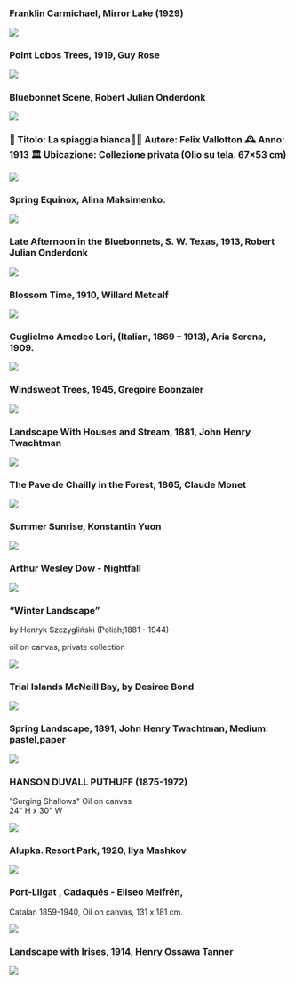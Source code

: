 ### Franklin Carmichael, Mirror Lake (1929)
<img src="https://64.media.tumblr.com/9ae94b2d173fb9f0800b860620b19a18/ac5d6ed223da4f41-11/s640x960/573a5f4e7980432bd2520e079765d169b994678c.jpg">



### Point Lobos Trees, 1919, Guy Rose
<img src="https://64.media.tumblr.com/e06bfd8c73c2a20153224a1a1b178564/044151f596fbc359-f8/s1280x1920/c8103c4e1f1a28e854adc4bd3676b068674ea6cc.jpg">

### Bluebonnet Scene, Robert Julian Onderdonk
<img src="https://64.media.tumblr.com/389bd3f767d8a1028e825855f5802597/e54f2c84b0f621ff-9c/s1280x1920/b39ffeb763dd871cb1bbbf4ef7963c52f228f734.jpg">

### 📜 Titolo: La spiaggia bianca👨‍🎨 Autore: Felix Vallotton 🕰 Anno: 1913 🏛 Ubicazione: Collezione privata (Olio su tela. 67×53 cm)
<img src="https://64.media.tumblr.com/c4409cf24eb8cf8ec052475286159529/7e6f0453c9993c2f-6d/s2048x3072/0fe44db0fba13c2f975e43ee9025872c1e32b962.jpg">


### Spring Equinox, Alina Maksimenko.
<img src="https://64.media.tumblr.com/29e70cdc77d4c8516cc603babf646fdc/78a4731ff0b2e1ce-d8/s1280x1920/ec4ef704a07c90f5034578308f0f8b28de17ad99.jpg">

### Late Afternoon in the Bluebonnets, S. W. Texas, 1913, Robert Julian Onderdonk
<img src="https://64.media.tumblr.com/92cd0224783e7a9a6970b8726a29a917/eb127b646ebbc80f-90/s1280x1920/6558e4115264d7dd8b4191b0dfe87d9a37d0b283.jpg">


### Blossom Time, 1910, Willard Metcalf
<img src="https://64.media.tumblr.com/dc70fd90e80d33dbdf3dfd431a462d4d/f753d7e4bea86314-ac/s1280x1920/c3b50265b2a5c1bb86f6e9e2f26cb69bc768a1e6.jpg">

### Guglielmo Amedeo Lori, (Italian, 1869 – 1913), Aria Serena, 1909.
<img src="https://64.media.tumblr.com/9facb3669306209c88a827a9fe7785f1/560b70b35a2be4af-41/s2048x3072/d036ac236026704993d0256c5c7978a17f363ebe.jpg">

### Windswept Trees, 1945, Gregoire Boonzaier
<img src="https://64.media.tumblr.com/ab17ed5058e103540e47ad63a68e0fa3/0c41c4098cd1d778-c1/s1280x1920/d50ed15336c0b59a13f452e4401e1d2bf39ffb4a.jpg">

### Landscape With Houses and Stream, 1881, John Henry Twachtman
<img src="https://64.media.tumblr.com/6fe6d3a9c2212c2de6be38f4befab773/30a98ffb8e7d231b-64/s1280x1920/54e05d3a75453e085b67ceeb9e3a7915a7b9b8d1.jpg">


### The Pave de Chailly in the Forest, 1865, Claude Monet
<img src="https://64.media.tumblr.com/69a291be212f3ebd0cbdaf427769856a/a4d50d2673e95da4-d2/s1280x1920/3e2ab9ac8976948a8cb3acb6d56aeb29e51ac780.jpg">

### Summer Sunrise, Konstantin Yuon
<img src="https://64.media.tumblr.com/608aaab18d4e659c2b8b4b6a5375190f/0f5f574b424dca84-74/s1280x1920/1404cc356a39d015a1fb43de85d4a5eef8b52f08.jpg">

### Arthur Wesley Dow - Nightfall
<img src="https://64.media.tumblr.com/91e19fde4f95ce7d9103015c95af030c/tumblr_oqoo4aH0dZ1r5djyno1_1280.jpg">


### “Winter Landscape”
by Henryk Szczygliński (Polish;1881 - 1944)

oil on canvas, private collection

<img src="https://64.media.tumblr.com/921e4ccf9908ebe3e04c773d95385678/4d982dda17034981-82/s2048x3072/ba5aa8bc75bf8cedc0ca2f6c966f592ff848b600.jpg">

### Trial Islands McNeill Bay, by Desiree Bond
<img src="https://64.media.tumblr.com/cd4a3d1e803d7baecf9dd984f56ccb2c/82a45a830ae62d2b-f0/s1280x1920/950dabd87d6f51433b6027286cd53004497188f5.jpg">


### Spring Landscape, 1891, John Henry Twachtman, Medium: pastel,paper
<img src="https://64.media.tumblr.com/eaa077559f3347a4abf13db4ad9ea4f8/3250e726168ed455-e7/s1280x1920/aac4a13895a27dfdf7797bcf5c59a4b70a34a575.jpg">


### HANSON DUVALL PUTHUFF (1875-1972)

"Surging Shallows"
Oil on canvas   
24" H x 30" W

<img src="https://64.media.tumblr.com/bbb77fc53fd05e494d632e148b817094/1f23f1b414c3a4c0-29/s1280x1920/cef08fc2ded6eeb2e4130c32c448262c9165a99c.png">

### Alupka. Resort Park, 1920, Ilya Mashkov
<img src="https://64.media.tumblr.com/1b841e1dda80f4330249b29d14ad8daa/2dd01db4441bc11b-03/s1280x1920/3a359ed0783818f350be607e29a88dbb21e7b531.jpg">




### Port-Lligat , Cadaqués   -    Eliseo Meifrén, 
Catalan 1859-1940, 
Oil on canvas, 131 x 181 cm.

<img src="https://64.media.tumblr.com/031911ece890cc1016586091cb33299e/97efbc59b69a3395-9f/s2048x3072/3adb17bc949142552d77522f3ecf19e0f406c812.jpg">

### Landscape with Irises, 1914, Henry Ossawa Tanner
<img src="https://64.media.tumblr.com/915e89ad4e8a6d0ee5161dcb538cc152/73343a4a91438c3c-57/s1280x1920/0288920e211a3adf5917d58f6d9f7d9998dac430.jpg">
